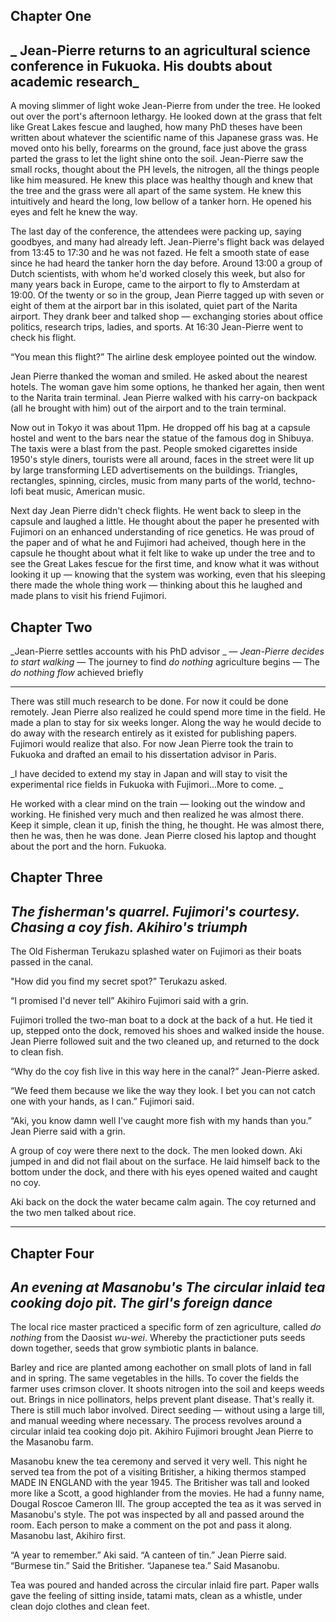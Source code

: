 ## Chapter One
_ Jean-Pierre returns to an agricultural science conference in Fukuoka. His doubts about academic research_ 
----
A moving slimmer of light woke Jean-Pierre from under the tree. He looked out over the port's afternoon lethargy. He looked down at the grass that felt like Great Lakes fescue and laughed, how many PhD theses have been written about whatever the scientific name of this Japanese grass was. He moved onto his belly, forearms on the ground, face just above the grass parted the grass to let the light shine onto the soil. Jean-Pierre saw the small rocks, thought about the PH levels, the nitrogen, all the things people like him measured. He knew this place was healthy though and knew that the tree and the grass were all apart of the same system. He knew this intuitively and heard the long, low bellow of a tanker horn. He opened his eyes and felt he knew the way. 

The last day of the conference, the attendees were packing up, saying goodbyes, and many had already left. Jean-Pierre's flight back was delayed from 13:45 to 17:30 and he was not fazed. He felt a smooth state of ease since he had heard the tanker horn the day before. Around 13:00 a group of Dutch scientists, with whom he'd worked closely this week, but also for many years back in Europe, came to the airport to fly to Amsterdam at 19:00. Of the twenty or so in the group, Jean Pierre tagged up with seven or eight of them at the airport bar in this isolated, quiet part of the Narita airport. They drank beer and talked shop — exchanging stories about office politics, research trips, ladies, and sports. At 16:30 Jean-Pierre went to check his flight. 

“You mean this flight?” The airline desk employee pointed out the window. 

Jean Pierre thanked the woman and smiled. He asked about the nearest hotels. The woman gave him some options, he thanked her again, then went to the Narita train terminal. Jean Pierre walked with his carry-on backpack (all he brought with him) out of the airport and to the train terminal.

Now out in Tokyo it was about 11pm. He dropped off his bag at a capsule hostel and went to the bars near the statue of the famous dog in Shibuya. The taxis were a blast from the past. People smoked cigarettes inside 1950's style diners, tourists were all around, faces in the street were lit up by large transforming LED advertisements on the buildings. Triangles, rectangles, spinning, circles, music from many parts of the world, techno-lofi beat music, American music. 

Next day Jean Pierre didn't check flights. He went back to sleep in the capsule and laughed a little. He thought about the paper he presented with Fujimori on an enhanced understanding of rice genetics. He was proud of the paper and of what he and Fujimori had acheived, though here in the capsule he thought about what it felt like to wake up under the tree and to see the Great Lakes fescue for the first time, and know what it was without looking it up — knowing that the system was working, even that his sleeping there made the whole thing work — thinking about this he laughed and made plans to visit his friend Fujimori. 

## Chapter Two
_Jean-Pierre settles accounts with his PhD advisor _ — _Jean-Pierre decides to start walking_  — The journey to find _do nothing_ agriculture begins — The _do nothing flow_ achieved briefly

----
There was still much research to be done. For now it could be done remotely. Jean Pierre also realized he could spend more time in the field. He made a plan to stay for six weeks longer. Along the way he would decide to do away with the research entirely as it existed for publishing papers. Fujimori would realize that also. For now Jean Pierre took the train to Fukuoka and drafted an email to his dissertation advisor in Paris. 

_I have decided to extend my stay in Japan and will stay to visit the experimental rice fields in Fukuoka with Fujimori...More to come. _

He worked with a clear mind on the train — looking out the window and working. He finished very much and then realized he was almost there. Keep it simple, clean it up, finish the thing, he thought. He was almost there, then he was, then he was done. Jean Pierre closed his laptop and thought about the port and the horn. Fukuoka. 

## Chapter Three
_The fisherman's quarrel. Fujimori's courtesy. Chasing a coy fish. Akihiro's triumph_
----
The Old Fisherman Terukazu splashed water on Fujimori as their boats passed in the canal. 

"How did you find my secret spot?” Terukazu asked. 

“I promised I'd never tell” Akihiro Fujimori said with a grin. 

Fujimori trolled the two-man boat to a dock at the back of a hut. He tied it up, stepped onto the dock, removed his shoes and walked inside the house. Jean Pierre followed suit and the two cleaned up, and returned to the dock to clean fish. 

“Why do the coy fish live in this way here in the canal?” Jean-Pierre asked. 

“We feed them because we like the way they look. I bet you can not catch one with your hands, as I can.” Fujimori said. 

“Aki, you know damn well I've caught more fish with my hands than you.” Jean Pierre said with a grin. 

A group of coy were there next to the dock. The men looked down. Aki jumped in and did not flail about on the surface. He laid himself back to the bottom under the dock, and there with his eyes opened waited and caught no coy.

Aki back on the dock the water became calm again. The coy returned and the two men talked about rice. 


----
## Chapter Four
_An evening at Masanobu's The circular inlaid tea cooking dojo pit. The girl's foreign dance_
----
The local rice master practiced a specific form of zen agriculture, called _do nothing_ from the Daosist _wu-wei_.  Whereby the practictioner puts seeds down together, seeds that grow symbiotic plants in balance. 

Barley and rice are planted among eachother on small plots of land in fall and in spring. The same vegetables in the hills. To cover the fields the farmer uses crimson clover. It shoots nitrogen into the soil and keeps weeds out. Brings in nice pollinators, helps prevent plant disease. That's really it. There is still much labor involved. Direct seeding — without using a large till, and manual weeding where necessary. The process revolves around a circular inlaid tea cooking dojo pit. Akihiro Fujimori brought Jean Pierre to the Masanobu farm.

Masanobu knew the tea ceremony and served it very well. This night he served tea from the pot of a visiting Britisher, a hiking thermos stamped MADE IN ENGLAND with the year 1945. The Britisher was tall and looked more like a Scott, a good highlander from the movies. He had a funny name, Dougal Roscoe Cameron III. The group accepted the tea as it was served in Masanobu's style. The pot was inspected by all and passed around the room. Each person to make a comment on the pot and pass it along. Masanobu last, Akihiro first.

“A year to remember.” Aki said.
“A canteen of tin.” Jean Pierre said.
“Burmese tin.” Said the Britisher.
“Japanese tea.” Said Masanobu. 

Tea was poured and handed across the circular inlaid fire part. Paper walls gave the feeling of sitting inside, tatami mats, clean as a whistle, under clean dojo clothes and clean feet. 
